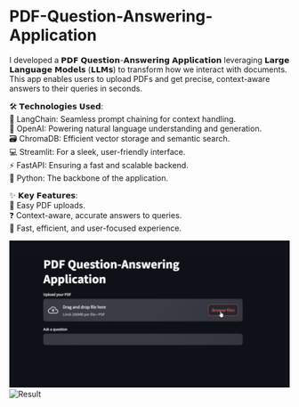 # PDF-Question-Answering-Application

I developed a 𝗣𝗗𝗙 𝗤𝘂𝗲𝘀𝘁𝗶𝗼𝗻-𝗔𝗻𝘀𝘄𝗲𝗿𝗶𝗻𝗴 𝗔𝗽𝗽𝗹𝗶𝗰𝗮𝘁𝗶𝗼𝗻 leveraging 𝗟𝗮𝗿𝗴𝗲 𝗟𝗮𝗻𝗴𝘂𝗮𝗴𝗲 𝗠𝗼𝗱𝗲𝗹𝘀 (𝗟𝗟𝗠𝘀) to transform how we interact with documents. This app enables users to upload PDFs and get precise, context-aware answers to their queries in seconds. <br>

🛠 𝗧𝗲𝗰𝗵𝗻𝗼𝗹𝗼𝗴𝗶𝗲𝘀 𝗨𝘀𝗲𝗱: <br>
🌟 LangChain: Seamless prompt chaining for context handling. <br>
🤖 OpenAI: Powering natural language understanding and generation.<br> 
🗃 ChromaDB: Efficient vector storage and semantic search. <br>
💻 Streamlit: For a sleek, user-friendly interface. <br>
⚡ FastAPI: Ensuring a fast and scalable backend. <br>
🐍 Python: The backbone of the application. <br>

✨ 𝗞𝗲𝘆 𝗙𝗲𝗮𝘁𝘂𝗿𝗲𝘀:<br> 
📄 Easy PDF uploads. <br>
❓ Context-aware, accurate answers to queries.<br> 
🚀 Fast, efficient, and user-focused experience.<br>

<img src="1.png" alt="User Interface" width="1000" /> <br>
<img src="2.png" alt="Result" width="1000" />
